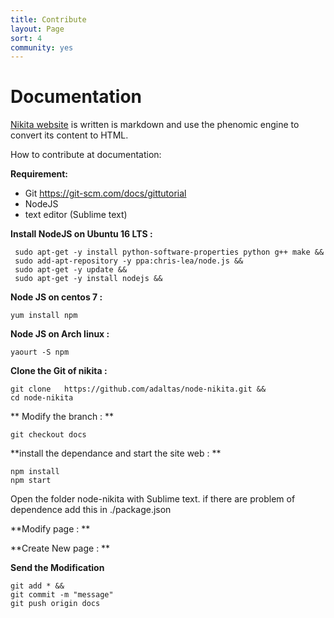 ```yaml
---
title: Contribute
layout: Page
sort: 4
community: yes
---
```


# Documentation

[Nikita website] is written is markdown and use the phenomic engine to convert its content to HTML.

[Nikita website]: https://github.com/adaltas/nikita


 How to contribute at documentation: 

  **Requirement:**

   * Git https://git-scm.com/docs/gittutorial
   * NodeJS
   * text editor (Sublime text)
 

**Install NodeJS on Ubuntu 16 LTS :**

	 sudo apt-get -y install python-software-properties python g++ make &&
	 sudo add-apt-repository -y ppa:chris-lea/node.js &&
	 sudo apt-get -y update &&
	 sudo apt-get -y install nodejs &&

**Node JS on centos 7 :**  

	yum install npm

**Node JS on Arch linux :**

	yaourt -S npm 

**Clone the Git of nikita :**

	git clone	https://github.com/adaltas/node-nikita.git &&
	cd node-nikita

** Modify the branch : **

	git checkout docs

**install the dependance and start the site web : ** 

	npm install 
	npm start 
Open the folder node-nikita with Sublime text.
if there are problem of dependence add this in ./package.json 

**Modify page : **



**Create New page : **

**Send the Modification**

	git add * &&
	git commit -m "message"
	git push origin docs